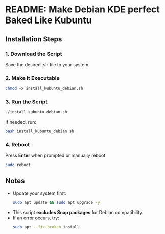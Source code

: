 # README: Make Debian KDE perfect Baked Like Kubuntu

## Installation Steps

### 1. Download the Script
Save the desired .sh file to your system.

### 2. Make it Executable
```bash
chmod +x install_kubuntu_debian.sh
```

### 3. Run the Script
```bash
./install_kubuntu_debian.sh
```
If needed, run:
```bash
bash install_kubuntu_debian.sh
```

### 4. Reboot
Press **Enter** when prompted or manually reboot:
```bash
sudo reboot
```

## Notes
- Update your system first:
  ```bash
  sudo apt update && sudo apt upgrade -y
  ```
- This script **excludes Snap packages** for Debian compatibility.
- If an error occurs, try:
  ```bash
  sudo apt --fix-broken install
  ```
